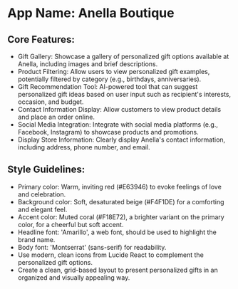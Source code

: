 # **App Name**: Anella Boutique

## Core Features:

- Gift Gallery: Showcase a gallery of personalized gift options available at Anella, including images and brief descriptions.
- Product Filtering: Allow users to view personalized gift examples, potentially filtered by category (e.g., birthdays, anniversaries).
- Gift Recommendation Tool: AI-powered tool that can suggest personalized gift ideas based on user input such as recipient's interests, occasion, and budget.
- Contact Information Display: Allow customers to view product details and place an order online.
- Social Media Integration: Integrate with social media platforms (e.g., Facebook, Instagram) to showcase products and promotions.
- Display Store Information: Clearly display Anella's contact information, including address, phone number, and email.

## Style Guidelines:

- Primary color: Warm, inviting red (#E63946) to evoke feelings of love and celebration.
- Background color: Soft, desaturated beige (#F4F1DE) for a comforting and elegant feel.
- Accent color: Muted coral (#F18E72), a brighter variant on the primary color, for a cheerful but soft accent.
- Headline font: 'Amarillo', a web font, should be used to highlight the brand name.
- Body font: 'Montserrat' (sans-serif) for readability.
- Use modern, clean icons from Lucide React to complement the personalized gift options.
- Create a clean, grid-based layout to present personalized gifts in an organized and visually appealing way.